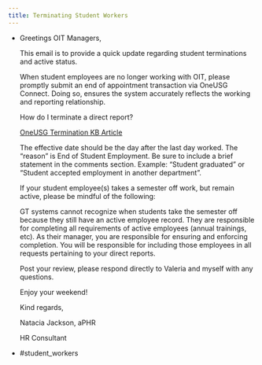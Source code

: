 ```yaml
---
title: Terminating Student Workers
---
```


- Greetings OIT Managers,
  
  This email is to provide a quick update regarding student terminations and active status.
  
  When student employees are no longer working with OIT, please promptly submit an end of appointment transaction via OneUSG Connect.  Doing so, ensures the system accurately reflects the working and reporting relationship. 
  
  How do I terminate a direct report?
  
  [OneUSG Termination KB Article](https://gatech.service-now.com/home?id=kb_article_view&sysparm_article=KB0024944)
  
  
  The effective date should be the day after the last day worked.
  The “reason” is End of Student Employment.
  Be sure to include a brief statement in the comments section. Example: “Student graduated” or “Student accepted employment in another department”.
  
  If your student employee(s) takes a semester off work, but remain active, please be mindful of the following:
  
  GT systems cannot recognize when students take the semester off because they still have an active employee record.
  They are responsible for completing all requirements of active employees (annual trainings, etc). 
  As their manager, you are responsible for ensuring and enforcing completion. 
  You will be responsible for including those employees in all requests pertaining to your direct reports.
  
  Post your review, please respond directly to Valeria and myself with any questions.
  
  Enjoy your weekend!
  
  Kind regards,
  
  Natacia Jackson, aPHR
  
  HR Consultant
- #student_workers